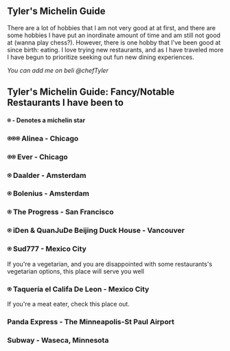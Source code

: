 ## Tyler's Michelin Guide

There are a lot of hobbies that I am not very good at at first, and there are some hobbies I have put an inordinate amount of time and am still not good at (wanna play chess?). However, there is one hobby that I've been good at since birth: eating. I love trying new restaurants, and as I have traveled more I have begun to prioritize seeking out fun new dining experiences.

*You can add me on beli @chefTyler*

## Tyler's Michelin Guide: Fancy/Notable Restaurants I have been to
#### ⍟ - Denotes a michelin star

### ⍟⍟⍟ Alinea - Chicago

### ⍟⍟ Ever - Chicago

### ⍟ Daalder - Amsterdam

### ⍟ Bolenius - Amsterdam

### ⍟ The Progress - San Francisco

### ⍟ iDen & QuanJuDe Beijing Duck House - Vancouver

### ⍟ Sud777 - Mexico City
If you're a vegetarian, and you are disappointed with some restaurants's vegetarian options, this place will serve you well
### ⍟ Taquería el Califa De Leon - Mexico City
If you're a meat eater, check this place out.
### Panda Express - The Minneapolis-St Paul Airport
### Subway - Waseca, Minnesota
